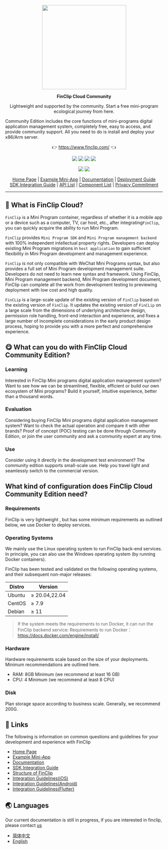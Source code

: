 <p align="center">
    <a href="https://www.finclip.com?from=github">
    <img width="269px" src="https://www.finclip.com/mop/document/images/finclip_nav_logo_color.png">
    </a>
</p>

<p align="center"> 
    <strong>FinClip Cloud Community</strong></br>
<p>
<p align="center"> 
        Lightweight and supported by the community. Start a free mini-program ecological journey from here.
<p>

<p align=""center">
Community Edition includes the core functions of mini-programs digital application management system, completely free, easy to access, and provide community support. All you need to do is install and deploy your x86/Arm server.
</p>

<p align="center"> 
	👉 <a href="https://www.finclip.com?from=github">https://www.finclip.com/</a> 👈
</p>

<div align="center">

<a href="#"><img src="https://img.shields.io/badge/Developers-20,000%2B-brightgreen"></a>
<a href="#"><img src="https://img.shields.io/badge/Uploaded&nbsp;Mini&nbsp;Programs-6,000%2B-blue"></a>
<a href="#"><img src="https://img.shields.io/badge/Apps&nbsp;with&nbsp;FinClip-75%2b-yellow"></a>
<a href="#"><img src="https://img.shields.io/badge/Covered&nbsp;Users-25Million-orange"></a>

<a href="https://www.zhihu.com/org/finchat"><img src="https://img.shields.io/badge/FinClip--lightgrey?logo=zhihu&style=social"></a>
<a href="https://www.finclip.com/blog/"><img src="https://img.shields.io/badge/FinClip%20Blog--lightgrey?logo=ghost&style=social"></a>

</div>

<p align="center">

<div align="center">

[Home Page](https://www.finclip.com/) | [Example Mini-App](https://www.finclip.com/#/market) | [Documentation](https://www.finclip.com/mop/document/) | [Deployment Guide](https://www.finclip.com/mop/document/introduce/quickStart/cloud-server-deployment-guide.html) <br> [SDK Integration Guide](https://www.finclip.com/mop/document/introduce/quickStart/intergration-guide.html) | [API List](https://www.finclip.com/mop/document/develop/api/overview.html) | [Component List](https://www.finclip.com/mop/document/develop/component/overview.html) | [Privacy Commitment](https://www.finclip.com/mop/document/operate/safety.html)


</div>

-----
## 🤔 What is FinClip Cloud?
`FinClip` is a Mini Program container, regardless of whether it is a mobile app or a device such as a computer, TV, car host, etc., after integrating`FinClip`, you can quickly acquire the ability to run Mini Program.

`FinClip` provides `Mini Program SDK` and `Mini Program management backend` with 100% independent intellectual property rights. Developers can deploy existing Mini Program migrations in `host application` to gain sufficient flexibility in Mini Program development and management experience.

`FinClip` is not only compatible with WeChat Mini Programs syntax, but also provides a full set of Mini Program development management suite. Developers do not need to learn new syntax and framework. Using FinClip, Mini Program management backend, Mini Program development document, FinClip can complete all the work from development testing to previewing deployment with low cost and high quality.

`FinCLip` is a large-scale update of the existing version of `FinClip` based on the existing version of `FinClip`. It updates the existing version of `FinCLip` on a large scale from the dimensions of underlying architecture design, permission role handling, front-end interaction and experience, and fixes a large number of incomplete considerations in the early product design process, hoping to provide you with a more perfect and comprehensive experience.
## 😋 What can you do with FinClip Cloud Community Edition?
### Learning
Interested in FinClip Mini programs digital application management system? Want to see how we can be streamlined, flexible, efficient or build our own ecosystem of Mini programs? Build it yourself, intuitive experience, better than a thousand words.
### Evaluation
Considering buying FinClip Mini programs digital application management system? Want to check the actual operation and compare it with other brands? Proof of concept (POC) testing can be done through Community Edition, or join the user community and ask a community expert at any time.
### Use
Consider using it directly in the development test environment? The community edition supports small-scale use. Help you travel light and seamlessly switch to the commercial version.

## What kind of configuration does FinClip Cloud Community Edition need?
### Requirements
FinClip is very lightweight , but has some minimum requirements as outlined below, we use Docker to deploy services.
### Operating Systems
We mainly use the Linux operating system to run FinClip back-end services. In principle, you can also use the Windows operating system (by running Docker containers). 

FinClip has been tested and validated on the following operating systems, and their subsequent non-major releases:

| Distro     | Version     | 
| ---- | ---- | 
| Ubuntu     | ≥ 20.04,22.04     | 
| CentOS     | ≥ 7.9     | 
| Debian     | ≥ 11     |

> If the system meets the requirements to run Docker, it can run the FinClip backend service:
> Requirements to run Docker： https://docs.docker.com/engine/install/

### Hardware
Hardware requirements scale based on the size of your deployments. Minimum recommendations are outlined here.
- RAM: 8GB Minimum (we recommend at least 16 GB)
- CPU: 4 Minimum (we recommend at least 8 CPU)
### Disk
Plan storage space according to business scale. Generally, we recommend 200G.

## 🔗 Links
The following is information on common questions and guidelines for your development and experience with FinClip

- [Home Page](https://www.finclip.com/#/home)
- [Example Mini-App](https://www.finclip.com/#/market)
- [Documentation](https://www.finclip.com/mop/document/)
- [SDK Integration Guide](https://www.finclip.com/mop/document/introduce/quickStart/intergration-guide.html)
- [Structure of FinClip](https://www.finclip.com/mop/document/develop/guide/structure.html)
- [Integration Guidelines(iOS)](https://www.finclip.com/mop/document/runtime-sdk/ios/ios-integrate.html)
- [Integration Guidelines(Android)](https://www.finclip.com/mop/document/runtime-sdk/android/android-integrate.html)
- [Integration Guidelines(Flutter)](https://www.finclip.com/mop/document/runtime-sdk/flutter/flutter-integrate.html)

## 🌏 Languages
Our current documentation is still in progress, if you are interested in finclip, please contact [us](mailto:wangzi@finogeeks.com)
- [简体中文](./README.md)
- [English](./readme_en.md)

